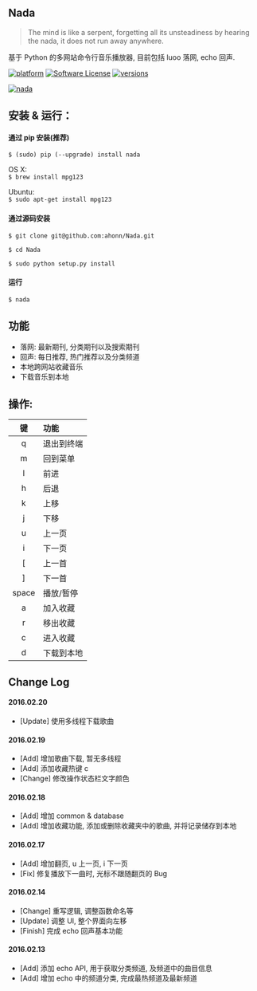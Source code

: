 ## Nada

> The mind is like a serpent, forgetting all its unsteadiness by hearing the nada, it does not run away anywhere.

基于 Python 的多网站命令行音乐播放器, 目前包括 luoo 落网, echo 回声.

[![platform](https://img.shields.io/badge/python-2.7-blue.svg)]()
[![Software License](https://img.shields.io/packagist/l/doctrine/orm.svg)](https://github.com/ahonn/Nada/blob/master/LICENSE)
[![versions](https://img.shields.io/badge/pypi-v0.1.2-blue.svg)](https://pypi.python.org/pypi/nada)

[![nada](http://7xqvel.com1.z0.glb.clouddn.com/2.pic_hd.jpg?imageView/3/w/600/q/100)](https://pypi.python.org/pypi/nada)

## 安装 & 运行：

#### 通过 pip 安装(推荐)
`$ (sudo) pip (--upgrade) install nada`

OS X:  
`$ brew install mpg123`

Ubuntu:  
`$ sudo apt-get install mpg123`

#### 通过源码安装
`$ git clone git@github.com:ahonn/Nada.git`

`$ cd Nada`

`$ sudo python setup.py install`

#### 运行
`$ nada`

## 功能
- 落网: 最新期刊, 分类期刊以及搜索期刊
- 回声: 每日推荐, 热门推荐以及分类频道
- 本地跨网站收藏音乐
- 下载音乐到本地

## 操作:

  键  | 功能
:----:|:-------
  q   | 退出到终端
  m   | 回到菜单
  l   | 前进
  h   | 后退
  k   | 上移
  j   | 下移
  u   | 上一页
  i   | 下一页
  [   | 上一首
  ]   | 下一首
space | 播放/暂停
  a   | 加入收藏
  r   | 移出收藏
  c   | 进入收藏
  d   | 下载到本地


## Change Log

#### 2016.02.20 
- [Update] 使用多线程下载歌曲

#### 2016.02.19 
- [Add] 增加歌曲下载, 暂无多线程
- [Add] 添加收藏热键 c 
- [Change] 修改操作状态栏文字颜色

#### 2016.02.18 
- [Add] 增加 common & database
- [Add] 增加收藏功能, 添加或删除收藏夹中的歌曲, 并将记录储存到本地

#### 2016.02.17
- [Add] 增加翻页, u 上一页, i 下一页
- [Fix] 修复播放下一曲时, 光标不跟随翻页的 Bug

#### 2016.02.14
- [Change] 重写逻辑, 调整函数命名等
- [Update] 调整 UI, 整个界面向左移  
- [Finish] 完成 echo 回声基本功能

#### 2016.02.13
- [Add] 添加 echo API, 用于获取分类频道, 及频道中的曲目信息
- [Add] 增加 echo 中的频道分类, 完成最热频道及最新频道
